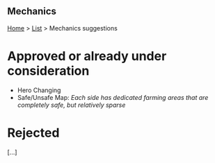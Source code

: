 Mechanics
---------

[Home](../../README.md) > [List](list.md) > Mechanics suggestions

# Approved or already under consideration

- Hero Changing
- Safe/Unsafe Map: _Each side has dedicated farming areas that are completely safe, but relatively sparse_

# Rejected

[...]

